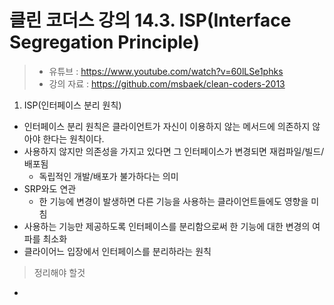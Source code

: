 클린 코더스 강의 14.3. ISP(Interface Segregation Principle)
=============================

> * 유튜브 : https://www.youtube.com/watch?v=60lLSe1phks
> * 강의 자료 : https://github.com/msbaek/clean-coders-2013

1. ISP(인터페이스 분리 원칙)
  * 인터페이스 분리 원칙은 클라이언트가 자신이 이용하지 않는 메서드에 의존하지 않아야 한다는 원칙이다.
  * 사용하지 않지만 의존성을 가지고 있다면 그 인터페이스가 변경되면 재컴파일/빌드/배포됨
    - 독립적인 개발/배포가 불가하다는 의미
  * SRP와도 연관
    - 한 기능에 변경이 발생하면 다른 기능을 사용하는 클라이언트들에도 영향을 미침
  * 사용하는 기능만 제공하도록 인터페이스를 분리함으로써 한 기능에 대한 변경의 여파를 최소화
  * 클라이어느 입장에서 인터페이스를 분리하라는 원칙
  
>정리해야 할것
  *
